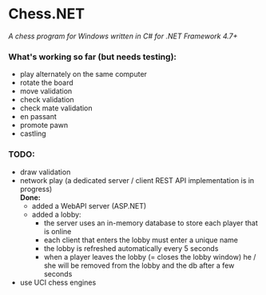 # Chess.NET
*A chess program for Windows written in C# for .NET Framework 4.7+*

### What's working so far (but needs testing):
- play alternately on the same computer
- rotate the board
- move validation
- check validation
- check mate validation
- en passant
- promote pawn
- castling

### TODO:
- draw validation
- network play (a dedicated server / client REST API implementation is in progress)<br/>
    **Done:**
    - added a WebAPI server (ASP.NET)
    - added a lobby:
        - the server uses an in-memory database to store each player that is online
        - each client that enters the lobby must enter a unique name
        - the lobby is refreshed automatically every 5 seconds
        - when a player leaves the lobby (= closes the lobby window) he / she will be removed from the lobby and the db after a few seconds
- use UCI chess engines
